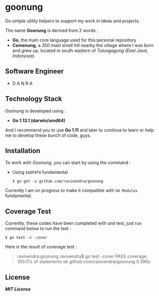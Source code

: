 
# goonung
Go simple utility helpers to support my work in ideas and projects.

The name **Goonung** is derived from 2 words :
- **Go**, the main core language used for this personal repository
- **Cemenung**, a *350 masl small hill* nearby the village where I was born and grew up, located in south-eastern of *Tulungagung (East Java, Indonesia)*.

## Software Engineer
* D A N R A

## Technology Stack
*Goonung* is developed using :
* **Go 1.13.1 (darwin/amd64)**

And I recommend you to use **Go 1.11** and later to continue to learn or help me to develop these bunch of code, guys.

## Installation
To work with *Goonung*, you can start by using the command :

 - Using `$GOPATH` fundamental

	 `$ go get -u github.com/ravivendra/goonung`

Currently I am on progress to make it compatible with `GO Modules` fundamental.

## Coverage Test
Currently, these codes have been completed with unit test, just run command below to run the test :

	$ go test -v -cover

Here is the result of coverage test :

> ravivendra:goonung ravivendra$ go test -cover
> PASS coverage:
> 100.0% of statements
> ok      github.com/ravivendra/goonung    0.396s

## License
***MIT License***
